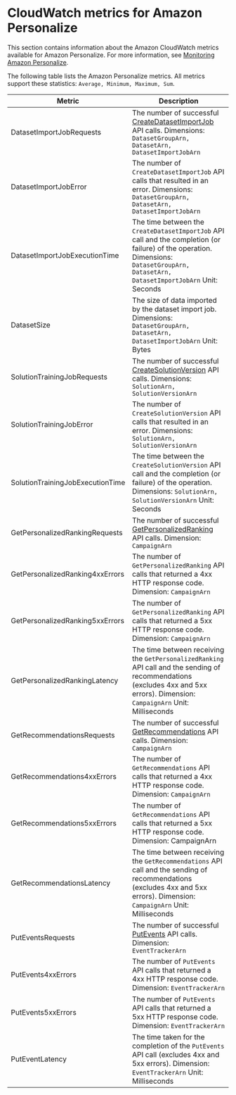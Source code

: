 # CloudWatch metrics for Amazon Personalize<a name="cloudwatch-metrics"></a>

This section contains information about the Amazon CloudWatch metrics available for Amazon Personalize\. For more information, see [Monitoring Amazon Personalize](personalize-monitoring.md)\.

The following table lists the Amazon Personalize metrics\. All metrics support these statistics: `Average, Minimum, Maximum, Sum`\.


| Metric | Description | 
| --- | --- | 
| DatasetImportJobRequests |  The number of successful [CreateDatasetImportJob](API_CreateDatasetImportJob.md) API calls\. Dimensions: `DatasetGroupArn, DatasetArn, DatasetImportJobArn`  | 
| DatasetImportJobError |  The number of `CreateDatasetImportJob` API calls that resulted in an error\. Dimensions: `DatasetGroupArn, DatasetArn, DatasetImportJobArn`  | 
| DatasetImportJobExecutionTime |  The time between the `CreateDatasetImportJob` API call and the completion \(or failure\) of the operation\. Dimensions: `DatasetGroupArn, DatasetArn, DatasetImportJobArn` Unit: Seconds  | 
| DatasetSize |  The size of data imported by the dataset import job\. Dimensions: `DatasetGroupArn, DatasetArn, DatasetImportJobArn` Unit: Bytes  | 
| SolutionTrainingJobRequests |  The number of successful [CreateSolutionVersion](API_CreateSolutionVersion.md) API calls\. Dimensions: `SolutionArn, SolutionVersionArn`  | 
| SolutionTrainingJobError |  The number of `CreateSolutionVersion` API calls that resulted in an error\. Dimensions: `SolutionArn, SolutionVersionArn`  | 
| SolutionTrainingJobExecutionTime |  The time between the `CreateSolutionVersion` API call and the completion \(or failure\) of the operation\. Dimensions: `SolutionArn, SolutionVersionArn` Unit: Seconds  | 
| GetPersonalizedRankingRequests |  The number of successful [GetPersonalizedRanking](API_RS_GetPersonalizedRanking.md) API calls\. Dimension: `CampaignArn`  | 
| GetPersonalizedRanking4xxErrors |  The number of `GetPersonalizedRanking` API calls that returned a 4xx HTTP response code\. Dimension: `CampaignArn`  | 
| GetPersonalizedRanking5xxErrors |  The number of `GetPersonalizedRanking` API calls that returned a 5xx HTTP response code\. Dimension: `CampaignArn`  | 
| GetPersonalizedRankingLatency |  The time between receiving the `GetPersonalizedRanking` API call and the sending of recommendations \(excludes 4xx and 5xx errors\)\. Dimension: `CampaignArn` Unit: Milliseconds  | 
| GetRecommendationsRequests |  The number of successful [GetRecommendations](API_RS_GetRecommendations.md) API calls\. Dimension: `CampaignArn`  | 
| GetRecommendations4xxErrors |  The number of `GetRecommendations` API calls that returned a 4xx HTTP response code\. Dimension: `CampaignArn`  | 
| GetRecommendations5xxErrors |  The number of `GetRecommendations` API calls that returned a 5xx HTTP response code\. Dimension: CampaignArn  | 
| GetRecommendationsLatency |  The time between receiving the `GetRecommendations` API call and the sending of recommendations \(excludes 4xx and 5xx errors\)\. Dimension: `CampaignArn` Unit: Milliseconds  | 
| PutEventsRequests |  The number of successful [PutEvents](API_UBS_PutEvents.md) API calls\. Dimension:` EventTrackerArn`  | 
| PutEvents4xxErrors |  The number of `PutEvents` API calls that returned a 4xx HTTP response code\. Dimension: `EventTrackerArn`  | 
| PutEvents5xxErrors |  The number of `PutEvents` API calls that returned a 5xx HTTP response code\. Dimension: `EventTrackerArn`  | 
| PutEventLatency |  The time taken for the completion of the `PutEvents` API call \(excludes 4xx and 5xx errors\)\. Dimension: `EventTrackerArn` Unit: Milliseconds  | 